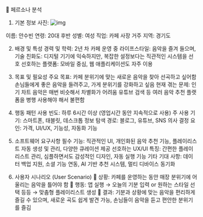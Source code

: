 📌 페르소나 분석
1. 기본 정보
사진: 
![img](https://ton.x.com/i/ton/data/grok-attachment/1891304001205125120)

이름: 안수빈
연령: 20대 후반
성별: 여성
직업: 카페 사장
거주 지역: 경기도

2. 배경 및 특성
경력 및 학력: 2년 차 카페 운영 중
라이프스타일: 음악을 즐겨 들으며, 
기술 친화도: 디지털 기기에 익숙하지만, 복잡한 설정보다는 직관적인 시스템을 선호
선호하는 플랫폼: 모바일 중심, 웹 애플리케이션도 자주 이용

3. 목표 및 필요성
주요 목표:
카페 분위기에 맞는 새로운 음악을 찾아 선곡하고 싶어함
손님들에게 좋은 음악을 들려주고, 가게 분위기를 강화하고 싶음
현재 겪는 문제:
인기 차트 음악은 매번 비슷해서 차별화가 어려움
유튜브 검색 등 여러 음악 추천 플랫폼을 병행 사용해야 해서 불편함

4. 행동 패턴
사용 빈도: 하루 6시간 이상 (영업시간 동안 지속적으로 사용)
주 사용 기기: 스마트폰, 태블릿, 데스크톱
정보 탐색 경로: 블로그, 유튜브, SNS
의사 결정 요인: 가격, UI/UX, 기능성, 자동화 기능

5. 소프트웨어 요구사항
필수 기능:
직관적인 UI, 개인화된 음악 추천 기능, 플레이리스트 자동 생성 및 관리, 다양한 큐레이션 제공
선호하는 UX/UI 특징:
간편한 플레이리스트 관리, 심플하면서도 감성적인 디자인, 자동 실행 기능
기타 기대 사항:
데이터 백업 지원, 소셜 기능 연동, AI 기반 추천 시스템, 멀티 디바이스 동기화

6. 사용자 시나리오 (User Scenario)
📌 상황: 카페를 운영하는 동안 매장 분위기에 어울리는 음악을 틀어야 함
📌 행동: 앱 실행 → 오늘의 기분 입력 or 원하는 스타일 선택 등등 → 맞춤형 플레이리스트 생성
📌 결과: 기분과 상황에 맞는 음악을 편리하게 즐길 수 있으며, 새로운 곡도 쉽게 발견 가능, 손님들이 음악을 듣고 편안한 분위기를 즐김 
